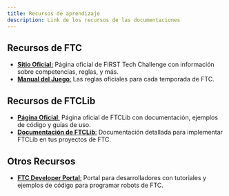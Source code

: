 ```yaml
---
title: Recursos de aprendizaje
description: Link de los recursos de las documentaciones
---
```


## Recursos de FTC
- [**Sitio Oficial:**](https://www.firstinspires.org/robotics/ftc) Página oficial de FIRST Tech Challenge con información sobre competencias, reglas, y más.
- [**Manual del Juego**:](https://www.firstinspires.org/resource-library/ftc/game-and-season-info) Las reglas oficiales para cada temporada de FTC.

## Recursos de FTCLib
- [**Página Oficial**:](https://ftclib.org/) Página oficial de FTCLib con documentación, ejemplos de código y guías de uso.
- [**Documentación de FTCLib**:](https://docs.ftclib.org/ftclib) Documentación detallada para implementar FTCLib en tus proyectos de FTC.

## Otros Recursos
- [**FTC Developer Portal**:](https://ftc-docs.firstinspires.org/en/latest/programming_resources/index.html) Portal para desarrolladores con tutoriales y ejemplos de código para programar robots de FTC.